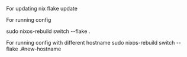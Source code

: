 For updating
nix flake update

For running config

sudo nixos-rebuild switch --flake .

For running config with different hostname
sudo nixos-rebuild switch --flake .#new-hostname

